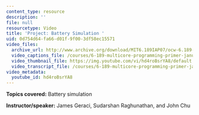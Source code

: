 ```yaml
---
content_type: resource
description: ''
file: null
resourcetype: Video
title: 'Project: Battery Simulation '
uid: 0d754d64-fa66-d01f-9f00-3df58ec15571
video_files:
  archive_url: http://www.archive.org/download/MIT6.189IAP07/ocw-6.189-iap07-pro02_300k.mp4
  video_captions_file: /courses/6-189-multicore-programming-primer-january-iap-2007/06f8f8a797505c67b697c40cacf22322_hd4roBsrYA8.vtt
  video_thumbnail_file: https://img.youtube.com/vi/hd4roBsrYA8/default.jpg
  video_transcript_file: /courses/6-189-multicore-programming-primer-january-iap-2007/15af1952b4c49262295f77c5b9efbd55_hd4roBsrYA8.pdf
video_metadata:
  youtube_id: hd4roBsrYA8
---
```


**Topics covered:** Battery simulation

**Instructor/speaker:** James Geraci, Sudarshan Raghunathan, and John Chu